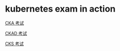 # kubernetes exam in action

[CKA 考试](cka-kao-shi/)

[CKAD 考试](ckad-kao-shi/)

[CKS 考试](cks-kao-shi/)
